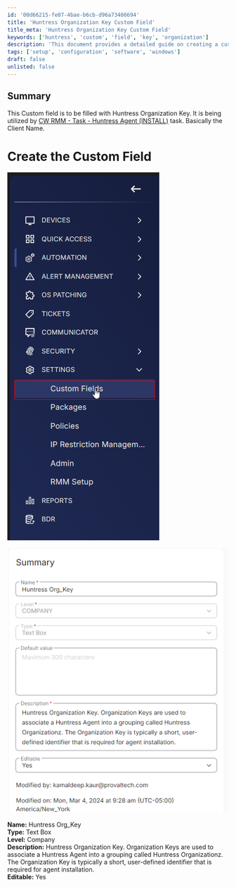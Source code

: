```yaml
---
id: '00d66215-fe07-4bae-b6cb-d96a73486694'
title: 'Huntress Organization Key Custom Field'
title_meta: 'Huntress Organization Key Custom Field'
keywords: ['huntress', 'custom', 'field', 'key', 'organization']
description: 'This document provides a detailed guide on creating a custom field for the Huntress Organization Key in ConnectWise RMM. It includes instructions on how to set up the field, its properties, and its importance in associating Huntress Agents with their respective organizations.'
tags: ['setup', 'configuration', 'software', 'windows']
draft: false
unlisted: false
---
```

## Summary

This Custom field is to be filled with Huntress Organization Key. It is being utilized by [CW RMM - Task - Huntress Agent (INSTALL)](https://proval.itglue.com/DOC-5078775-13684933) task. Basically the Client Name.

# Create the Custom Field

![Image 1](../../../static/img/Huntress-Org_Key/image_1.png)

![Image 2](../../../static/img/Huntress-Org_Key/image_2.png)

**Name:** Huntress Org_Key  
**Type:** Text Box  
**Level:** Company  
**Description:** Huntress Organization Key. Organization Keys are used to associate a Huntress Agent into a grouping called Huntress Organizationz. The Organization Key is typically a short, user-defined identifier that is required for agent installation.  
**Editable:** Yes  






